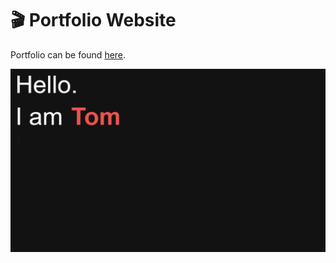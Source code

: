 # :clapper: Portfolio Website

Portfolio can be found [here](https://schmelto.github.io/portfolio/).

![portfolio](./assets/portfolio.gif)
